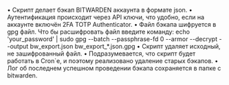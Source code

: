 •	Скрипт делает бэкап BITWARDEN аккаунта в формате json.
•	Аутентификация происходит через API ключи, что удобно, если на аккаунте включён 2FA TOTP Authenticator.
•	Файл бэкапа шифруется в gpg файл. Что бы расшифровать файл введите команду:
echo 'your_password' | sudo gpg --batch --passphrase-fd 0 --armor --decrypt --output bw_export.json bw_export_*.json.gpg
•	Скрипт удаляет исходный, не зашифрованный файл.
•	Подразумевается, что скрипт будет работать в Cron`е, и поэтому реализовано удаление старых бэкапов.
•	Лог об последнем успешном проведении бэкапа сохраняется в папке с bitwarden. 
